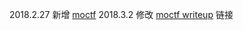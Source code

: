 2018.2.27  新增 [moctf](http://www.moctf.com)
2018.3.2   修改 [moctf writeup](http://skysec.top/2018/02/13/happymoctf%E4%B9%8Bweb%E5%85%A8%E9%A2%98%E8%A7%A3/) 链接
